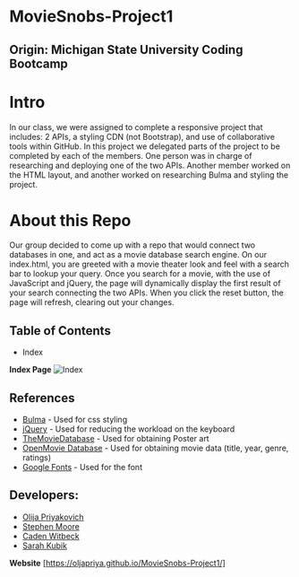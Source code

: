 # MovieSnobs-Project1
## Origin: Michigan State University Coding Bootcamp 

# Intro
In our class, we were assigned to complete a responsive project that includes: 2 APIs, a styling CDN (not Bootstrap), and use of collaborative tools within GitHub. In this project we delegated parts of the project to be completed by each of the members. One person was in charge of researching and deploying one of the two APIs. Another member worked on the HTML layout, and another worked on researching Bulma and styling the project.

# About this Repo
Our group decided to come up with a repo that would connect two databases in one, and act as a movie database search engine. On our index.html, you are greeted with a movie theater look and feel with a search bar to lookup your query. Once you search for a movie, with the use of JavaScript and jQuery, the page will dynamically display the first result of your search connecting the two APIs. When you click the reset button, the page will refresh, clearing out your changes.

## Table of Contents
- Index

**Index Page**
![Index](/assets/urlpath.png)


## References
- [Bulma](https://bulma.io) - Used for css styling
- [jQuery](https://jquery.com) - Used for reducing the workload on the keyboard
- [TheMovieDatabase](https://www.themoviedb.org) - Used for obtaining Poster art
- [OpenMovie Database](https://www.omdbapi.com) - Used for obtaining movie data (title, year, genre, ratings)
- [Google Fonts](https://fonts.google.com) - Used for the font


## Developers:
- [Olija Priyakovich](https://github.com/oljapriya)
- [Stephen Moore](https://github.com/stephenmoore33)
- [Caden Witbeck](https://github.com/CadenWit)
- [Sarah Kubik](https://github.com/SarahKubik)

**Website**
[https://oljapriya.github.io/MovieSnobs-Project1/]